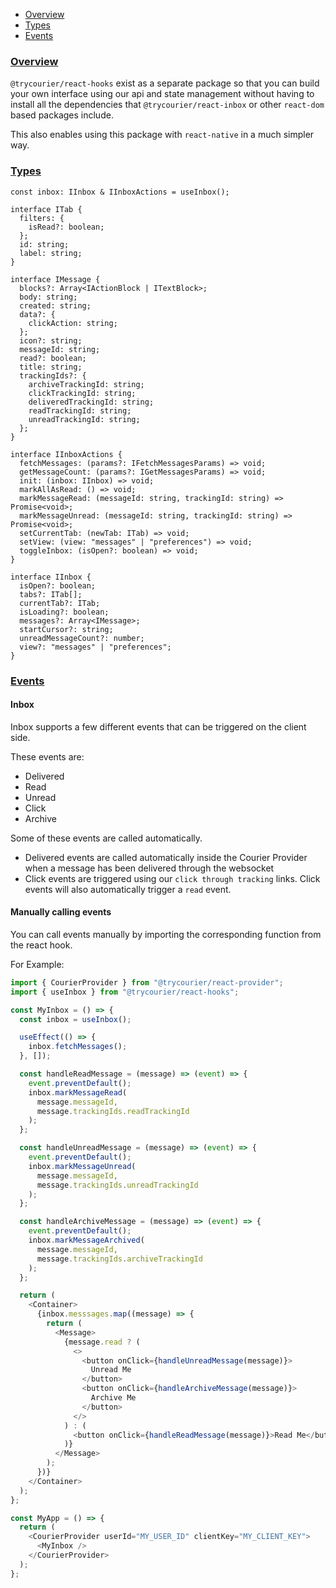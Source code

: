 <!-- START doctoc generated TOC please keep comment here to allow auto update -->
<!-- DON'T EDIT THIS SECTION, INSTEAD RE-RUN doctoc TO UPDATE -->

- [Overview](#overview)
- [Types](#types)
- [Events](#events)

<!-- END doctoc generated TOC please keep comment here to allow auto update -->

<a name="0overviewmd"></a>

### [Overview](#overview)

`@trycourier/react-hooks` exist as a separate package so that you can build your own interface using our api and state management without having to install all the dependencies that `@trycourier/react-inbox` or other `react-dom` based packages include.

This also enables using this package with `react-native` in a much simpler way.

<a name="1typesmd"></a>

### [Types](#types)

```
const inbox: IInbox & IInboxActions = useInbox();

interface ITab {
  filters: {
    isRead?: boolean;
  };
  id: string;
  label: string;
}

interface IMessage {
  blocks?: Array<IActionBlock | ITextBlock>;
  body: string;
  created: string;
  data?: {
    clickAction: string;
  };
  icon?: string;
  messageId: string;
  read?: boolean;
  title: string;
  trackingIds?: {
    archiveTrackingId: string;
    clickTrackingId: string;
    deliveredTrackingId: string;
    readTrackingId: string;
    unreadTrackingId: string;
  };
}

interface IInboxActions {
  fetchMessages: (params?: IFetchMessagesParams) => void;
  getMessageCount: (params?: IGetMessagesParams) => void;
  init: (inbox: IInbox) => void;
  markAllAsRead: () => void;
  markMessageRead: (messageId: string, trackingId: string) => Promise<void>;
  markMessageUnread: (messageId: string, trackingId: string) => Promise<void>;
  setCurrentTab: (newTab: ITab) => void;
  setView: (view: "messages" | "preferences") => void;
  toggleInbox: (isOpen?: boolean) => void;
}

interface IInbox {
  isOpen?: boolean;
  tabs?: ITab[];
  currentTab?: ITab;
  isLoading?: boolean;
  messages?: Array<IMessage>;
  startCursor?: string;
  unreadMessageCount?: number;
  view?: "messages" | "preferences";
}
```

<a name="2eventsmd"></a>

### [Events](#events)

#### Inbox

Inbox supports a few different events that can be triggered on the client side.

These events are:

- Delivered
- Read
- Unread
- Click
- Archive

Some of these events are called automatically.

- Delivered events are called automatically inside the Courier Provider when a message has been delivered through the websocket
- Click events are triggered using our `click through tracking` links. Click events will also automatically trigger a `read` event.

#### Manually calling events

You can call events manually by importing the corresponding function from the react hook.

For Example:

```js
import { CourierProvider } from "@trycourier/react-provider";
import { useInbox } from "@trycourier/react-hooks";

const MyInbox = () => {
  const inbox = useInbox();

  useEffect(() => {
    inbox.fetchMessages();
  }, []);

  const handleReadMessage = (message) => (event) => {
    event.preventDefault();
    inbox.markMessageRead(
      message.messageId,
      message.trackingIds.readTrackingId
    );
  };

  const handleUnreadMessage = (message) => (event) => {
    event.preventDefault();
    inbox.markMessageUnread(
      message.messageId,
      message.trackingIds.unreadTrackingId
    );
  };

  const handleArchiveMessage = (message) => (event) => {
    event.preventDefault();
    inbox.markMessageArchived(
      message.messageId,
      message.trackingIds.archiveTrackingId
    );
  };

  return (
    <Container>
      {inbox.messsages.map((message) => {
        return (
          <Message>
            {message.read ? (
              <>
                <button onClick={handleUnreadMessage(message)}>
                  Unread Me
                </button>
                <button onClick={handleArchiveMessage(message)}>
                  Archive Me
                </button>
              </>
            ) : (
              <button onClick={handleReadMessage(message)}>Read Me</button>
            )}
          </Message>
        );
      })}
    </Container>
  );
};

const MyApp = () => {
  return (
    <CourierProvider userId="MY_USER_ID" clientKey="MY_CLIENT_KEY">
      <MyInbox />
    </CourierProvider>
  );
};
```
